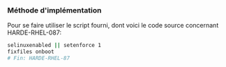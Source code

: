 ### Méthode d'implémentation
Pour se faire utiliser le script fourni, dont voici le code source concernant HARDE-RHEL-087:
```bash
selinuxenabled || setenforce 1 
fixfiles onboot
# Fin: HARDE-RHEL-87
```
